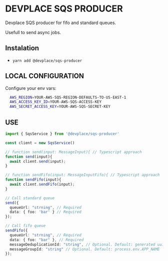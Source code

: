 # DEVPLACE SQS PRODUCER

Devplace SQS producer for fifo and standard queues.

Usefull to send async jobs.

## Instalation

* ```yarn add @devplace/sqs-producer```


## LOCAL CONFIGURATION

Configure your env vars:

```bash
  AWS_REGION=YOUR-AWS-SQS-REGION-DEFAULTS-TO-US-EAST-1
  AWS_ACCESS_KEY_ID=YOUR-AWS-SQS-ACCESS-KEY
  AWS_SECRET_ACCESS_KEY=YOUR-AWS-SQS-SECRET-KEY
```


## USE

```typescript
import { SqsService } from '@devplace/sqs-producer'

const client = new SqsService()

// function send(input: MessageInput){ // Typescript approach
function send(input){
  await client.send(input);
}

// function sendFifo(input: MessageInputFifo){ // Typescript approach
function sendFifo(input){
  await client.sendFifo(input);
}

// Call standard queue
send({
  queueUrl: "strning", // Required
  data: { foo: 'bar' } // Required
});

// Call fifo queue
sendFifo({
  queueUrl: "strning", // Required
  data: { foo: "bar" }, // Required
  messageDeduplicationId: "string", // Optional. Default: generated uuid
  messageGroupId: "string" // Optional. Default: process.env.APP_NAME | 'sqs-producer'
});
```